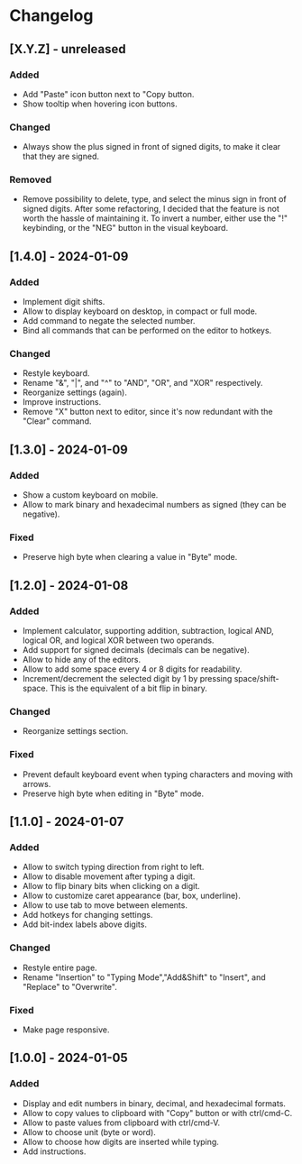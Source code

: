 # Changelog

## [X.Y.Z] - unreleased

### Added

- Add "Paste" icon button next to "Copy button.
- Show tooltip when hovering icon buttons.

### Changed

- Always show the plus signed in front of signed digits, to make it clear that they are signed.

### Removed

- Remove possibility to delete, type, and select the minus sign in front of signed digits. After some refactoring, I decided that the feature is not worth the hassle of maintaining it. To invert a number, either use the "!" keybinding, or the "NEG" button in the visual keyboard.

## [1.4.0] - 2024-01-09

### Added

- Implement digit shifts.
- Allow to display keyboard on desktop, in compact or full mode.
- Add command to negate the selected number.
- Bind all commands that can be performed on the editor to hotkeys.

### Changed

- Restyle keyboard.
- Rename "&", "|", and "^" to "AND", "OR", and "XOR" respectively.
- Reorganize settings (again).
- Improve instructions.
- Remove "X" button next to editor, since it's now redundant with the "Clear" command.

## [1.3.0] - 2024-01-09

### Added

- Show a custom keyboard on mobile.
- Allow to mark binary and hexadecimal numbers as signed (they can be negative).

### Fixed

- Preserve high byte when clearing a value in "Byte" mode.

## [1.2.0] - 2024-01-08

### Added

- Implement calculator, supporting addition, subtraction, logical AND, logical OR, and logical XOR between two operands.
- Add support for signed decimals (decimals can be negative).
- Allow to hide any of the editors.
- Allow to add some space every 4 or 8 digits for readability.
- Increment/decrement the selected digit by 1 by pressing space/shift-space. This is the equivalent of a bit flip in binary.

### Changed

- Reorganize settings section.

### Fixed

- Prevent default keyboard event when typing characters and moving with arrows.
- Preserve high byte when editing in "Byte" mode.

## [1.1.0] - 2024-01-07

### Added

- Allow to switch typing direction from right to left.
- Allow to disable movement after typing a digit.
- Allow to flip binary bits when clicking on a digit.
- Allow to customize caret appearance (bar, box, underline).
- Allow to use tab to move between elements.
- Add hotkeys for changing settings.
- Add bit-index labels above digits.

### Changed

- Restyle entire page.
- Rename "Insertion" to "Typing Mode","Add&Shift" to "Insert", and "Replace" to "Overwrite".

### Fixed

- Make page responsive.

## [1.0.0] - 2024-01-05

### Added

- Display and edit numbers in binary, decimal, and hexadecimal formats.
- Allow to copy values to clipboard with "Copy" button or with ctrl/cmd-C.
- Allow to paste values from clipboard with ctrl/cmd-V.
- Allow to choose unit (byte or word).
- Allow to choose how digits are inserted while typing.
- Add instructions.
